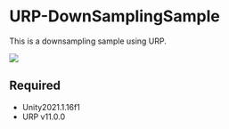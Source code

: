 # URP-DownSamplingSample

This is a downsampling sample using URP.

![](https://i.gyazo.com/fe943d69fbf7f8a7873a6f9e3a302a8b.gif)

## Required

- Unity2021.1.16f1
- URP v11.0.0


